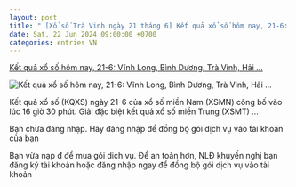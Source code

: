 ```yaml
---
layout: post
title: " [Xổ số Trà Vinh ngày 21 tháng 6] Kết quả xổ số hôm nay, 21-6: Vĩnh Long, Bình Dương, Trà Vinh, Hải ..."
date: Sat, 22 Jun 2024 09:00:00 +0700
categories: entries VN
---
```

[Kết quả xổ số hôm nay, 21-6: Vĩnh Long, Bình Dương, Trà Vinh, Hải ...](https://nld.com.vn/ket-qua-xo-so-hom-nay-21-6-vinh-long-binh-duong-tra-vinh-hai-phong-196240621153216963.htm)

![Kết quả xổ số hôm nay, 21-6: Vĩnh Long, Bình Dương, Trà Vinh, Hải ...](https://nld.mediacdn.vn/zoom/600_315/291774122806476800/2024/6/21/ket-qua-xo-so-hom-nay-17189585416451843198624.jpg)

Kết quả xổ số (KQXS) ngày 21-6 của xổ số miền Nam (XSMN) công bố vào lúc 16 giờ 30 phút. Giải đặc biệt kết quả xổ số miền Trung (XSMT) ...

Bạn chưa đăng nhập. Hãy đăng nhập để đồng bộ gói dịch vụ vào tài khoản của bạn

Bạn vừa nạp đ để mua gói dich vụ. Để an toàn hơn, NLĐ khuyến nghị bạn đăng ký tài khoản hoặc đăng nhập ngay để đồng bộ gói dịch vụ vào tài khoản

